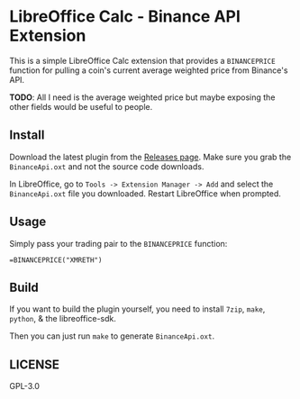 # LibreOffice Calc - Binance API Extension

This is a simple LibreOffice Calc extension that provides a `BINANCEPRICE` function
for pulling a coin's current average weighted price from Binance's API.

**TODO**: All I need is the average weighted price but maybe exposing the other
fields would be useful to people.


## Install

Download the latest plugin from the [Releases page][releases]. Make sure you
grab the `BinanceApi.oxt` and not the source code downloads.

In LibreOffice, go to `Tools -> Extension Manager -> Add` and select the
`BinanceApi.oxt` file you downloaded. Restart LibreOffice when prompted.


## Usage

Simply pass your trading pair to the `BINANCEPRICE` function:

    =BINANCEPRICE("XMRETH")


## Build

If you want to build the plugin yourself, you need to install `7zip`, `make`,
`python`, & the libreoffice-sdk.

Then you can just run `make` to generate `BinanceApi.oxt`.


## LICENSE

GPL-3.0

[releases]: https://github.com/prikhi/libreoffice-binance-api/releases/
